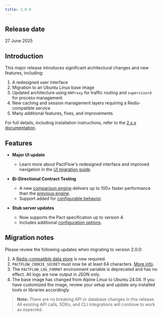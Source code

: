 ```yaml
---
title: 2.0.0
---
```


## Release date

27 June 2025

## Introduction

This major release introduces significant architectural changes and new features, including:

1. A redesigned user interface
2. Migration to an Ubuntu Linux base image
3. Updated architecture using `HAProxy` for traffic routing and `supervisord` for process management
4. New caching and session management layers requiring a Redis-compatible service
5. Many additional features, fixes, and improvements

For full details, including installation instructions, refer to the [2.x.x documentation](/docs/on-premises-2x).

## Features

- **Major UI update**  
  - Learn more about PactFlow's redesigned interface and improved navigation in the [UI migration guide](/docs/user-interface/migration/new).

- **Bi-Directional Contract Testing**  
  - A new [comparison engine](https://github.com/pactflow/openapi-pact-comparator/) delivers up to 100× faster performance than the [previous engine](https://github.com/pactflow/swagger-mock-validator/).
  - Support added for [configurable behavior](/docs/bi-directional-contract-testing/contracts/oas/configuration.md).

- **Stub server updates**  
  - Now supports the Pact specification up to version 4.
  - Includes additional [configuration options](/docs/stubs).

## Migration notes

Please review the following updates when migrating to version 2.0.0:

1. A [Redis-compatible data store](/docs/on-premises-2x/redis) is now required.
2. `PACTFLOW_COOKIE_SECRET` must now be at least 64 characters. [More info](/docs/on-premises-2x/environment-variables#pactflow_cookie_secret).
3. The `PACTFLOW_LOG_FORMAT` environment variable is deprecated and has no effect. All logs are now output in JSON only.
4. The base image has changed from Alpine Linux to Ubuntu 24.04. If you have customized the image, review your setup and update any installed tools or libraries accordingly.

> **Note:** There are no breaking API or database changes in this release. All existing API calls, SDKs, and CLI integrations will continue to work as expected.

